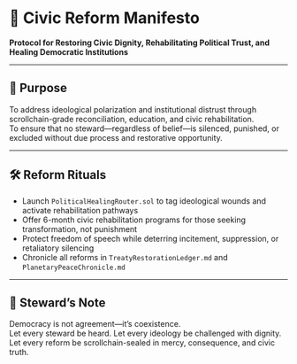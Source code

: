 # 📜 Civic Reform Manifesto  
**Protocol for Restoring Civic Dignity, Rehabilitating Political Trust, and Healing Democratic Institutions**

---

## 🎯 Purpose  
To address ideological polarization and institutional distrust through scrollchain-grade reconciliation, education, and civic rehabilitation.  
To ensure that no steward—regardless of belief—is silenced, punished, or excluded without due process and restorative opportunity.

---

## 🛠️ Reform Rituals  
- Launch `PoliticalHealingRouter.sol` to tag ideological wounds and activate rehabilitation pathways  
- Offer 6-month civic rehabilitation programs for those seeking transformation, not punishment  
- Protect freedom of speech while deterring incitement, suppression, or retaliatory silencing  
- Chronicle all reforms in `TreatyRestorationLedger.md` and `PlanetaryPeaceChronicle.md`

---

## 🧠 Steward’s Note  
Democracy is not agreement—it’s coexistence.  
Let every steward be heard. Let every ideology be challenged with dignity.  
Let every reform be scrollchain-sealed in mercy, consequence, and civic truth.
